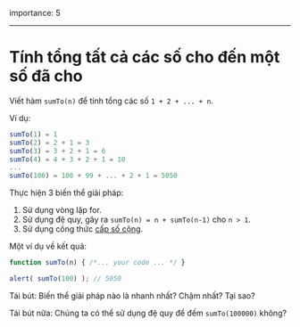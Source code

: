 importance: 5

---

# Tính tổng tất cả các số cho đến một số đã cho

Viết hàm `sumTo(n)` để tính tổng các số `1 + 2 + ... + n`.

Ví dụ:

```js no-beautify
sumTo(1) = 1
sumTo(2) = 2 + 1 = 3
sumTo(3) = 3 + 2 + 1 = 6
sumTo(4) = 4 + 3 + 2 + 1 = 10
...
sumTo(100) = 100 + 99 + ... + 2 + 1 = 5050
```

Thực hiện 3 biến thể giải pháp:

1. Sử dụng vòng lặp for.
2. Sử dụng đệ quy, gây ra `sumTo(n) = n + sumTo(n-1)` cho `n > 1`.
3. Sử dụng công thức [cấp số cộng](https://vi.wikipedia.org/wiki/C%E1%BA%A5p_s%E1%BB%91_c%E1%BB%99ng).

Một ví dụ về kết quả:

```js
function sumTo(n) { /*... your code ... */ }

alert( sumTo(100) ); // 5050
```

Tái bút: Biến thể giải pháp nào là nhanh nhất? Chậm nhất? Tại sao?

Tái bút nữa: Chúng ta có thể sử dụng đệ quy để đếm `sumTo(100000)` không?
